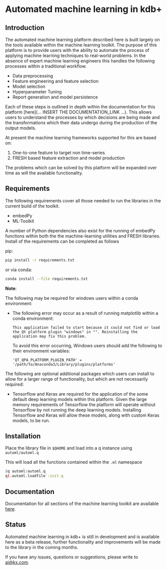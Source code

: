 # Automated machine learning in kdb+

## Introduction

The automated machine learning platform described here is built largely on the tools available within the machine learning toolkit. The purpose of this platform is to provide users with the ability to automate the process of applying machine learning techniques to real-world problems. In the absence of expert machine learning engineers this handles the following processes within a traditional workflow.

- Data preprocessing
- Feature engineering and feature selection
- Model selection
- Hyperparameter Tuning
- Report generation and model persistence

Each of these steps is outlined in depth within the documentation for this platform [here](... INSERT THE DOCUMENTATION_LINK ...). This allows users to understand the processes by which decisions are being made and the transformations which their data undergo during the production of the output models.

At present the machine learning frameworks supported for this are based on:

1. One-to-one feature to target non time-series
2. FRESH based feature extraction and model production

The problems which can be solved by this platform will be expanded over time as will the available functionality.

## Requirements

The following requirements cover all those needed to run the libraries in the current build of the toolkit.

- embedPy
- ML-Toolkit

A number of Python dependencies also exist for the running of embedPy functions within both the the machine-learning utilities and FRESH libraries. Install of the requirements can be completed as follows

pip:
```bash
pip install -r requirements.txt
```

or via conda:
```bash
conda install --file requirements.txt
```

**Note**:

The following may be required for windows users within a conda environment:

- The following error may occur as a result of running matplotlib within a conda environment:
	```
	This application failed to start because it could not find or load the Qt platform plugin "windows" in "". Reinstalling the application may fix this problem.
	```
	To avoid this error occurring, Windows users should add the following to their environment variables:
	```
	'QT_QPA_PLATFORM_PLUGIN_PATH' = '/path/to/Anaconda3/Library/plugins/platforms'
	```

The following are optional additional packages which users can install to allow for a larger range of functionality, but which are not necessarily required:

- Tensorflow and Keras are required for the application of the some default deep learning models within this platform. Given the large memory requirements of Tensorflow the platform will operate without Tensorflow by not running the deep learning models. Installing Tensorflow and Keras will allow these models, along with custom Keras models, to be run.

## Installation

Place the library file in `$QHOME` and load into a q instance using `automl/automl.q`

This will load all the functions contained within the `.ml` namespace  
```q
$q automl/automl.q
q).automl.loadfile`:init.q
```

## Documentation

Documentation for all sections of the machine learning toolkit are available [here](https://code.kx.com/v2/ml/automl/).

## Status

Automated machine learning in kdb+ is still in development and is available here as a beta release, further functionality and improvements will be made to the library in the coming months.

If you have any issues, questions or suggestions, please write to ai@kx.com.
